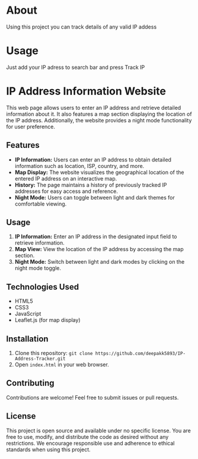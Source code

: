 # About
Using this project you can track details of any valid IP addess

# Usage
Just add your IP adress to search bar and press Track IP
# IP Address Information Website

This web page allows users to enter an IP address and retrieve detailed information about it. It also features a map section displaying the location of the IP address. Additionally, the website provides a night mode functionality for user preference.

## Features

- **IP Information:** Users can enter an IP address to obtain detailed information such as location, ISP, country, and more.
- **Map Display:** The website visualizes the geographical location of the entered IP address on an interactive map.
- **History:** The page maintains a history of previously tracked IP addresses for easy access and reference.
- **Night Mode:** Users can toggle between light and dark themes for comfortable viewing.

## Usage

1. **IP Information:** Enter an IP address in the designated input field to retrieve information.
2. **Map View:** View the location of the IP address by accessing the map section.
3. **Night Mode:** Switch between light and dark modes by clicking on the night mode toggle.


## Technologies Used

- HTML5
- CSS3
- JavaScript
- Leaflet.js (for map display)

## Installation

1. Clone this repository: `git clone https://github.com/deepakk5893/IP-Address-Tracker.git`
2. Open `index.html` in your web browser.

## Contributing

Contributions are welcome! Feel free to submit issues or pull requests.

## License

This project is open source and available under no specific license. You are free to use, modify, and distribute the code as desired without any restrictions.
We encourage responsible use and adherence to ethical standards when using this project.

